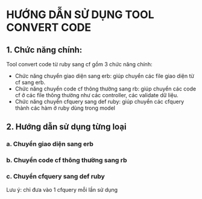 # HƯỚNG DẪN SỬ DỤNG TOOL CONVERT CODE

## 1. Chức năng chính:
Tool convert code từ ruby sang cf gồm 3 chức năng chính:
- Chức năng chuyển giao diện sang erb: giúp chuyển các file giao diện từ cf sang erb.
- Chức năng chuyển code cf thông thường sang rb: giúp chuyển các code cf ở các file thông thường như các controller, các validate dữ liệu.
- Chức năng chuyển cfquery sang def ruby: giúp chuyển các cfquery thành các hàm ở ruby dùng trong model
## 2. Hướng dẫn sử dụng từng loại
### a. Chuyển giao diện sang erb
### b. Chuyển code cf thông thường sang rb
### c. Chuyển cfquery sang def ruby
Lưu ý: chỉ đưa vào 1 cfquery mỗi lần sử dụng
